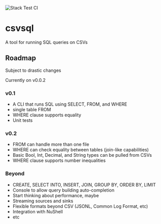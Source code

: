 ![Stack Test CI](https://github.com/amcknight/csvsql/workflows/Stack%20Test%20CI/badge.svg)

# csvsql
A tool for running SQL queries on CSVs

## Roadmap
Subject to drastic changes

Currently on v0.0.2
### v0.1
* A CLI that runs SQL using SELECT, FROM, and WHERE
* single table FROM
* WHERE clause supports equality
* Unit tests
### v0.2
* FROM can handle more than one file
* WHERE can check equality between tables (join-like capabilities)
* Basic Bool, Int, Decimal, and String types can be pulled from CSVs
* WHERE clause supports number inequalities
### Beyond
* CREATE, SELECT INTO, INSERT, JOIN, GROUP BY, ORDER BY, LIMIT
* Console to allow query building auto-completion
* Start thinking about performance, maybe
* Streaming sources and sinks
* Flexible formats beyond CSV (JSONL, Common Log Format, etc)
* Integration with NuShell
* etc
